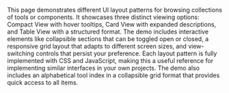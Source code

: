 This page demonstrates different UI layout patterns for browsing collections of tools or components. It showcases three distinct viewing options: Compact View with hover tooltips, Card View with expanded descriptions, and Table View with a structured format. The demo includes interactive elements like collapsible sections that can be toggled open or closed, a responsive grid layout that adapts to different screen sizes, and view-switching controls that persist your preference. Each layout pattern is fully implemented with CSS and JavaScript, making this a useful reference for implementing similar interfaces in your own projects. The demo also includes an alphabetical tool index in a collapsible grid format that provides quick access to all items.
